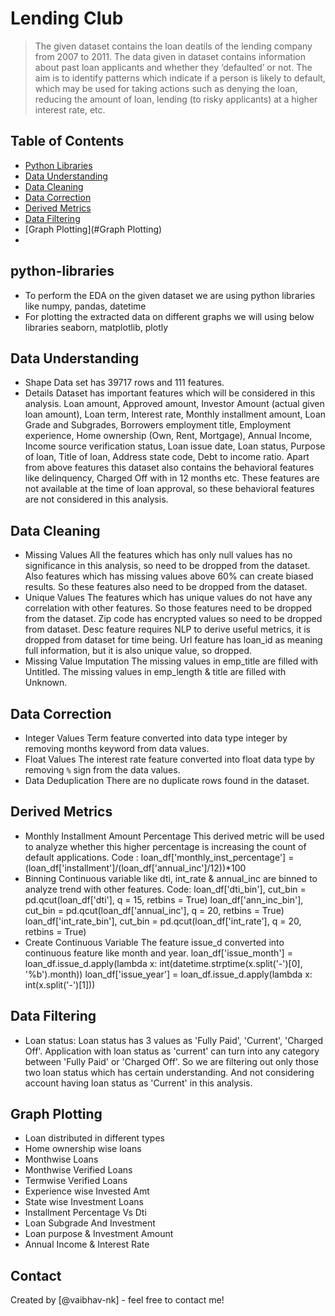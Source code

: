 # Lending Club
> The given dataset contains the loan deatils of the lending company from 2007 to 2011. The data given in dataset contains information about past loan applicants and whether they ‘defaulted’ or not. The aim is to identify patterns which indicate if a person is likely to default, which may be used for taking actions such as denying the loan, reducing the amount of loan, lending (to risky applicants) at a higher interest rate, etc.


## Table of Contents
* [Python Libraries](#python-libraries)
* [Data Understanding](#data-Understanding)
* [Data Cleaning](#Data-Cleaning)
* [Data Correction](#Data-Correction)
* [Derived Metrics](#Derived-Metrics)
* [Data Filtering](#Data-Filtering)
* [Graph Plotting](#Graph Plotting)
* 
<!-- You can include any other section that is pertinent to your problem -->

## python-libraries
- To perform the EDA on the given dataset we are using python libraries like
  numpy, pandas, datetime
- For plotting the extracted data on different graphs we will using below libraries
  seaborn, matplotlib, plotly

<!-- You don't have to answer all the questions - just the ones relevant to your project. -->

## Data Understanding
- Shape
  Data set has 39717 rows and 111 features.
- Details
  Dataset has important features which will be considered in this analysis.
  Loan amount, Approved amount, Investor Amount (actual given loan amount), Loan term, Interest rate, Monthly installment amount, Loan Grade and Subgrades,         Borrowers employment title, Employment experience, Home ownership (Own, Rent, Mortgage), Annual Income, Income source verification status, Loan issue date, Loan   status, Purpose of loan, Title of loan, Address state code, Debt to income ratio.
  Apart from above features this dataset also contains the behavioral features like delinquency,  Charged Off with in 12 months etc. These features are not         available at the time of loan approval, so these behavioral features are not considered in this analysis.

<!-- You don't have to answer all the questions - just the ones relevant to your project. -->


## Data Cleaning
- Missing Values
  All the features which has only null values has no significance in this analysis, so need to be dropped from the dataset.
  Also features which has missing values above 60% can create biased results. So these features also need to be dropped from the dataset.
- Unique Values
  The features which has unique values do not have any correlation with other features. So those features need to be dropped from the dataset.
  Zip code has encrypted values so need to be dropped from dataset.
  Desc feature requires NLP to derive useful metrics, it is dropped from dataset for time being.
  Url feature has loan_id as meaning full information, but it is also unique value, so dropped.
- Missing Value Imputation
  The missing values in emp_title are filled with Untitled.
  The missing values in emp_length & title are filled with Unknown.
<!-- As the libraries versions keep on changing, it is recommended to mention the version of library used in this project -->

## Data Correction
- Integer Values
  Term feature converted into data type integer by removing months keyword from data values.
- Float Values
  The interest rate feature converted into float data type by removing `%` sign from the data values.
- Data Deduplication
  There are no duplicate rows found in the dataset.

## Derived Metrics
- Monthly Installment Amount Percentage
  This derived metric will be used to analyze whether this higher percentage is increasing the count of default applications.
  Code :
  loan_df['monthly_inst_percentage'] = (loan_df['installment']/(loan_df['annual_inc']/12))*100
- Binning
  Continuous variable like dti, int_rate & annual_inc are binned to analyze trend with other features.
  Code:
  loan_df['dti_bin'], cut_bin = pd.qcut(loan_df['dti'], q = 15, retbins = True)
  loan_df['ann_inc_bin'], cut_bin = pd.qcut(loan_df['annual_inc'], q = 20, retbins = True)
  loan_df['int_rate_bin'], cut_bin = pd.qcut(loan_df['int_rate'], q = 20, retbins = True)
- Create Continuous Variable
  The feature issue_d converted into continuous feature like month and year.
  loan_df['issue_month'] = loan_df.issue_d.apply(lambda x: int(datetime.strptime(x.split('-')[0], '%b').month))
  loan_df['issue_year'] = loan_df.issue_d.apply(lambda x: int(x.split('-')[1]))
  
## Data Filtering
- Loan status:
  Loan status has 3 values as 'Fully Paid', 'Current', 'Charged Off'.
  Application with loan status as 'current' can turn into any category between 'Fully Paid' or 'Charged Off'.
  So we are filtering out only those two loan status which has certain understanding. And not considering account having loan status as 'Current' in this           analysis. 

## Graph Plotting
- Loan distributed in different types
- Home ownership wise loans
- Monthwise Loans
- Monthwise Verified Loans
- Termwise Verified Loans
- Experience wise Invested Amt
- State wise Investment Loans
- Installment Percentage Vs Dti
- Loan Subgrade And Investment
- Loan purpose & Investment Amount
- Annual Income & Interest Rate

## Contact
Created by [@vaibhav-nk] - feel free to contact me!


<!-- Optional -->
<!-- ## License -->
<!-- This project is open source and available under the [... License](). -->

<!-- You don't have to include all sections - just the one's relevant to your project -->
